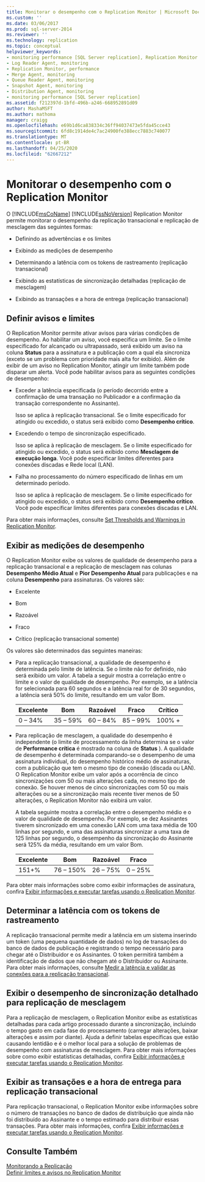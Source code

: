 ```yaml
---
title: Monitorar o desempenho com o Replication Monitor | Microsoft Docs
ms.custom: ''
ms.date: 03/06/2017
ms.prod: sql-server-2014
ms.reviewer: ''
ms.technology: replication
ms.topic: conceptual
helpviewer_keywords:
- monitoring performance [SQL Server replication], Replication Monitor
- Log Reader Agent, monitoring
- Replication Monitor, performance
- Merge Agent, monitoring
- Queue Reader Agent, monitoring
- Snapshot Agent, monitoring
- Distribution Agent, monitoring
- monitoring performance [SQL Server replication]
ms.assetid: f212397d-1bfd-496b-a246-668952891d09
author: MashaMSFT
ms.author: mathoma
manager: craigg
ms.openlocfilehash: e69b1d6ca838334c36ff94037473e5fda45cce43
ms.sourcegitcommit: 6fd8c1914de4c7ac24900fe388ecc7883c740077
ms.translationtype: MT
ms.contentlocale: pt-BR
ms.lasthandoff: 04/25/2020
ms.locfileid: "62667212"
---
```

# <a name="monitor-performance-with-replication-monitor"></a>Monitorar o desempenho com o Replication Monitor
  O [!INCLUDE[msCoName](../../../includes/msconame-md.md)] [!INCLUDE[ssNoVersion](../../../includes/ssnoversion-md.md)] Replication Monitor permite monitorar o desempenho da replicação transacional e replicação de mesclagem das seguintes formas:  
  
-   Definindo as advertências e os limites  
  
-   Exibindo as medições de desempenho  
  
-   Determinando a latência com os tokens de rastreamento (replicação transacional)  
  
-   Exibindo as estatísticas de sincronização detalhadas (replicação de mesclagem)  
  
-   Exibindo as transações e a hora de entrega (replicação transacional)  
  
## <a name="set-warnings-and-thresholds"></a>Definir avisos e limites  
 O Replication Monitor permite ativar avisos para várias condições de desempenho. Ao habilitar um aviso, você especifica um limite. Se o limite especificado for alcançado ou ultrapassado, será exibido um aviso na coluna **Status** para a assinatura e a publicação com a qual ela sincroniza (exceto se um problema com prioridade mais alta for exibido). Além de exibir de um aviso no Replication Monitor, atingir um limite também pode disparar um alerta. Você pode habilitar avisos para as seguintes condições de desempenho:  
  
-   Exceder a latência especificada (o período decorrido entre a confirmação de uma transação no Publicador e a confirmação da transação correspondente no Assinante).  
  
     Isso se aplica à replicação transacional. Se o limite especificado for atingido ou excedido, o status será exibido como **Desempenho crítico**.  
  
-   Excedendo o tempo de sincronização especificado.  
  
     Isso se aplica à replicação de mesclagem. Se o limite especificado for atingido ou excedido, o status será exibido como **Mesclagem de execução longa**. Você pode especificar limites diferentes para conexões discadas e Rede local (LAN).  
  
-   Falha no processamento do número especificado de linhas em um determinado período.  
  
     Isso se aplica à replicação de mesclagem. Se o limite especificado for atingido ou excedido, o status será exibido como **Desempenho crítico**. Você pode especificar limites diferentes para conexões discadas e LAN.  
  
 Para obter mais informações, consulte [Set Thresholds and Warnings in Replication Monitor](set-thresholds-and-warnings-in-replication-monitor.md).  
  
## <a name="view-performance-measurements"></a>Exibir as medições de desempenho  
 O Replication Monitor exibe os valores de qualidade de desempenho para a replicação transacional e a replicação de mesclagem nas colunas **Desempenho Médio Atual** e **Pior Desempenho Atual** para publicações e na coluna **Desempenho** para assinaturas. Os valores são:  
  
-   Excelente  
  
-   Bom  
  
-   Razoável  
  
-   Fraco  
  
-   Crítico (replicação transacional somente)  
  
 Os valores são determinados das seguintes maneiras:  
  
-   Para a replicação transacional, a qualidade de desempenho é determinada pelo limite de latência. Se o limite não for definido, não será exibido um valor. A tabela a seguir mostra a correlação entre o limite e o valor de qualidade de desempenho. Por exemplo, se a latência for selecionada para 60 segundos e a latência real for de 30 segundos, a latência será 50% do limite, resultando em um valor Bom.  
  
    |Excelente|Bom|Razoável|Fraco|Crítico|  
    |---------------|----------|----------|----------|--------------|  
    |0 – 34%|35 – 59%|60 – 84%|85 – 99%|100% +|  
  
-   Para replicação de mesclagem, a qualidade do desempenho é independente (o limite de processamento da linha determina se o valor de **Performance crítica** é mostrado na coluna de **Status** ). A qualidade de desempenho é determinada comparando-se o desempenho de uma assinatura individual, do desempenho histórico médio de assinaturas, com a publicação que tem o mesmo tipo de conexão (discada ou LAN). O Replication Monitor exibe um valor após a ocorrência de cinco sincronizações com 50 ou mais alterações cada, no mesmo tipo de conexão. Se houver menos de cinco sincronizações com 50 ou mais alterações ou se a sincronização mais recente tiver menos de 50 alterações, o Replication Monitor não exibirá um valor.  
  
     A tabela seguinte mostra a correlação entre o desempenho médio e o valor de qualidade de desempenho. Por exemplo, se dez Assinantes tiverem sincronizado em uma conexão LAN com uma taxa média de 100 linhas por segundo, e uma das assinaturas sincronizar a uma taxa de 125 linhas por segundo, o desempenho da sincronização do Assinante será 125% da média, resultando em um valor Bom.  
  
    |Excelente|Bom|Razoável|Fraco|  
    |---------------|----------|----------|----------|  
    |151+%|76 – 150%|26 – 75%|0 – 25%|  
  
 Para obter mais informações sobre como exibir informações de assinatura, confira [Exibir informações e executar tarefas usando o Replication Monitor](view-information-and-perform-tasks-replication-monitor.md).  
  
## <a name="determine-latency-with-tracer-tokens"></a>Determinar a latência com os tokens de rastreamento  
 A replicação transacional permite medir a latência em um sistema inserindo um token (uma pequena quantidade de dados) no log de transações do banco de dados de publicação e registrando o tempo necessário para chegar até o Distribuidor e os Assinantes. O token permitirá também a identificação de dados que não chegam até o Distribuidor ou Assinante. Para obter mais informações, consulte [Medir a latência e validar as conexões para a replicação transacional](measure-latency-and-validate-connections-for-transactional-replication.md).  
  
## <a name="view-detailed-synchronization-performance-for-merge-replication"></a>Exibir o desempenho de sincronização detalhado para replicação de mesclagem  
 Para a replicação de mesclagem, o Replication Monitor exibe as estatísticas detalhadas para cada artigo processado durante a sincronização, incluindo o tempo gasto em cada fase do processamento (carregar alterações, baixar alterações e assim por diante). Ajuda a definir tabelas específicas que estão causando lentidão e é o melhor local para a solução de problemas de desempenho com assinaturas de mesclagem. Para obter mais informações sobre como exibir estatísticas detalhadas, confira [Exibir informações e executar tarefas usando o Replication Monitor](view-information-and-perform-tasks-replication-monitor.md).  
  
## <a name="view-transactions-and-delivery-time-for-transactional-replication"></a>Exibir as transações e a hora de entrega para replicação transacional  
 Para replicação transacional, o Replication Monitor exibe informações sobre o número de transações no banco de dados de distribuição que ainda não foi distribuído ao Assinante e o tempo estimado para distribuir essas transações. Para obter mais informações, confira [Exibir informações e executar tarefas usando o Replication Monitor](view-information-and-perform-tasks-replication-monitor.md).  
  
## <a name="see-also"></a>Consulte Também  
 [Monitorando a Replicação](../monitoring-replication.md)   
 [Definir limites e avisos no Replication Monitor](set-thresholds-and-warnings-in-replication-monitor.md)  
  
  
